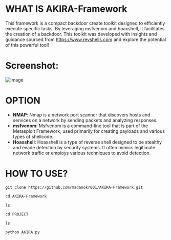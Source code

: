 # WHAT IS AKIRA-Framework
This framework is a compact backdoor create toolkit designed to efficiently execute specific tasks. By leveraging msfvenom and hoaxshell, it facilitates the creation of a backdoor. This toolkit was developed with insights and guidance sourced from https://www.revshells.com and explore the potential of this powerful tool!

# Screenshot:
![image](https://github.com/user-attachments/assets/c8297ff5-2fd5-4ece-809b-63df3ea4d35f)


# OPTION

- **NMAP**: Nmap is a network port scanner that discovers hosts and services on a network by sending packets and analyzing responses.
- **msfvenom**: Msfvenom is a command-line tool that is part of the Metasploit Framework, used primarily for creating payloads and various types of shellcode.
- **Hoaxshell**: Hoaxshell is a type of reverse shell designed to be stealthy and evade detection by security systems. It often mimics legitimate network traffic or employs various techniques to avoid detection.

# HOW TO USE?
```
git clone https://github.com/madanokr001/AKIRA-Framework.git
```
```
cd AKIRA-Framework
```
```
ls
```
```
cd PROJECT
```
```
ls
```
```
python AKIRA.py
```

